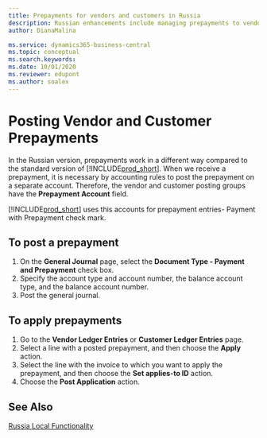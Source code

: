 ```yaml
---
title: Prepayments for vendors and customers in Russia
description: Russian enhancements include managing prepayments to vendors and from customers.
author: DianaMalina

ms.service: dynamics365-business-central
ms.topic: conceptual
ms.search.keywords:
ms.date: 10/01/2020
ms.reviewer: edupont
ms.author: soalex
---
```


# Posting Vendor and Customer Prepayments

In the Russian version, prepayments work in a different way compared to the standard version of [!INCLUDE[prod_short](../../includes/prod_short.md)]. When we receive a prepayment, it is necessary by accounting rules to post the prepayment on a separate account. Therefore, the vendor and customer posting groups have the **Prepayment Account** field.

[!INCLUDE[prod_short](../../includes/prod_short.md)] uses this accounts for prepayment entries- Payment with Prepayment check mark.

## To post a prepayment

1. On the **General Journal** page, select the **Document Type - Payment and Prepayment** check box.
2. Specify the account type and account number, the balance account type, and the balance account number.
3. Post the general journal.

## To apply prepayments

1. Go to the **Vendor Ledger Entries** or **Customer Ledger Entries** page.
2. Select a line with a posted prepayment, and then choose the **Apply** action.
4. Select the line with the invoice to which you want to apply the prepayment, and then choose the **Set applies-to ID** action.
6. Choose the **Post Application** action.

## See Also

[Russia Local Functionality](russia-local-functionality.md)  
